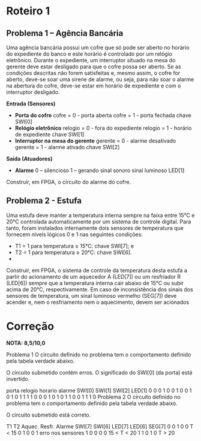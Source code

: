 # Roteiro 1

## Problema 1 – Agência Bancária
Uma agência bancária possui um cofre que só pode ser aberto no horário do expediente do banco e este horário é controlado por um relógio eletrônico. Durante o expediente, um interruptor situado na mesa do gerente deve estar desligado para que o cofre possa ser aberto. Se as condições descritas não forem satisfeitas e, mesmo assim, o cofre for aberto, deve-se soar uma sirene de alarme, ou seja, para não soar o alarme na abertura do cofre, deve-se estar em horário de expediente e com o interruptor desligado.

**Entrada (Sensores)**

- **Porta do cofre**
cofre = 0 - porta aberta
cofre = 1 - porta fechada
chave SWI[0]
- **Relógio eletrônico**
relogio = 0 - fora do expediente
relogio = 1 - horário de expediente
chave SWI[1]
- **Interruptor na mesa do gerente**
gerente = 0 - alarme desativado
gerente = 1 - alarme ativado
chave SWI[2]

**Saída (Atuadores)**

- **Alarme**
0 – silencioso
1 – gerando sinal sonoro
sinal luminoso LED[1]

Construir, em FPGA, o circuito do alarme do cofre.

## Problema 2 - Estufa
Uma estufa deve manter a temperatura interna sempre na faixa entre 15°C e 20°C controlada automaticamente por um sistema de controle digital. Para tanto, foram instalados internamente dois sensores de temperatura que fornecem níveis lógicos 0 e 1 nas seguintes condições:

- T1 = 1 para temperatura ≥ 15°C: chave SWI[7]; e
- T2 = 1 para temperatura ≥ 20°C: chave SWI[6].
- 
Construir, em FPGA, o sistema de controle da temperatura desta estufa a partir do acionamento de um aquecedor A (LED[7]) ou um resfriador R (LED[6]) sempre que a temperatura interna cair abaixo de 15°C ou subir acima de 20°C, respectivamente. Em caso de inconsistência dos sinais dos sensores de temperatura, um sinal luminoso vermelho (SEG[7]) deve acender e, nem o resfriamento nem o aquecimento, devem ser acionados

# Correção

**NOTA: 8,5/10,0**

Problema 1
O circuito definido no problema tem o comportamento definido pela tabela verdade abaixo.

O circuito submetido contém erros. O significado do SWI[0] (da porta) está invertido.

porta	relogio	horario	alarme
SWI[0]	SWI[1]	SWI[2]	LED[1]
0	0	0	1
0	0	1	0
0	1	0	1
0	1	1	1
1	0	0	0
1	0	1	0
1	1	0	0
1	1	1	0
Problema 2
O circuito definido no problema tem o comportamento definido pela tabela verdade abaixo.

O circuito submetido está correto.

T1	T2	Aquec.	Resfr.	Alarme
SWI[7]	SWI[6]	LED[7]	LED[6]	SEG[7]
0	0	1	0	0	T < 15
0	1	0	0	1	erro nos sensores
1	0	0	0	0	15 < T < 20
1	1	0	1	0	T > 20
